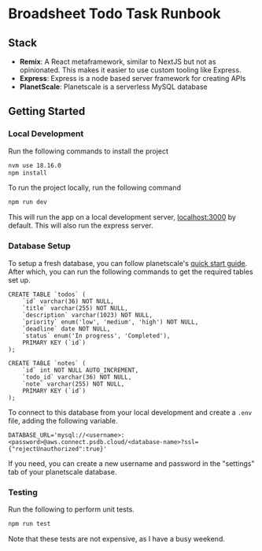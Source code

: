 # Broadsheet Todo Task Runbook
## Stack
- **Remix**: A React metaframework, similar to NextJS but not as opinionated. This makes it easier to use custom tooling like Express.
- **Express**: Express is a node based server framework for creating APIs
- **PlanetScale**: Planetscale is a serverless MySQL database
## Getting Started
### Local Development
Run the following commands to install the project
```sh
nvm use 18.16.0
npm install
```

To run the project locally, run the following command
```sh
npm run dev
```

This will run the app on a local development server, [localhost:3000](http://localhost:3000) by default. This will also run the express server.
### Database Setup
To setup a fresh database, you can follow planetscale's [quick start guide](https://planetscale.com/docs/tutorials/planetscale-quick-start-guide). After which, you can run the following commands to get the required tables set up.
```mysql
CREATE TABLE `todos` (
	`id` varchar(36) NOT NULL,
	`title` varchar(255) NOT NULL,
	`description` varchar(1023) NOT NULL,
	`priority` enum('low', 'medium', 'high') NOT NULL,
	`deadline` date NOT NULL,
	`status` enum('In progress', 'Completed'),
	PRIMARY KEY (`id`)
);

CREATE TABLE `notes` (
	`id` int NOT NULL AUTO_INCREMENT,
	`todo_id` varchar(36) NOT NULL,
	`note` varchar(255) NOT NULL,
	PRIMARY KEY (`id`)
);
```

To connect to this database from your local development and create a `.env` file, adding the following variable.
```.env
DATABASE_URL='mysql://<username>:<password>@aws.connect.psdb.cloud/<database-name>?ssl={"rejectUnauthorized":true}'

```

If you need, you can create a new username and password in the "settings" tab of your planetscale database.

### Testing
Run the following to perform unit tests.
```sh
npm run test
```

Note that these tests are not expensive, as I have a busy weekend.
